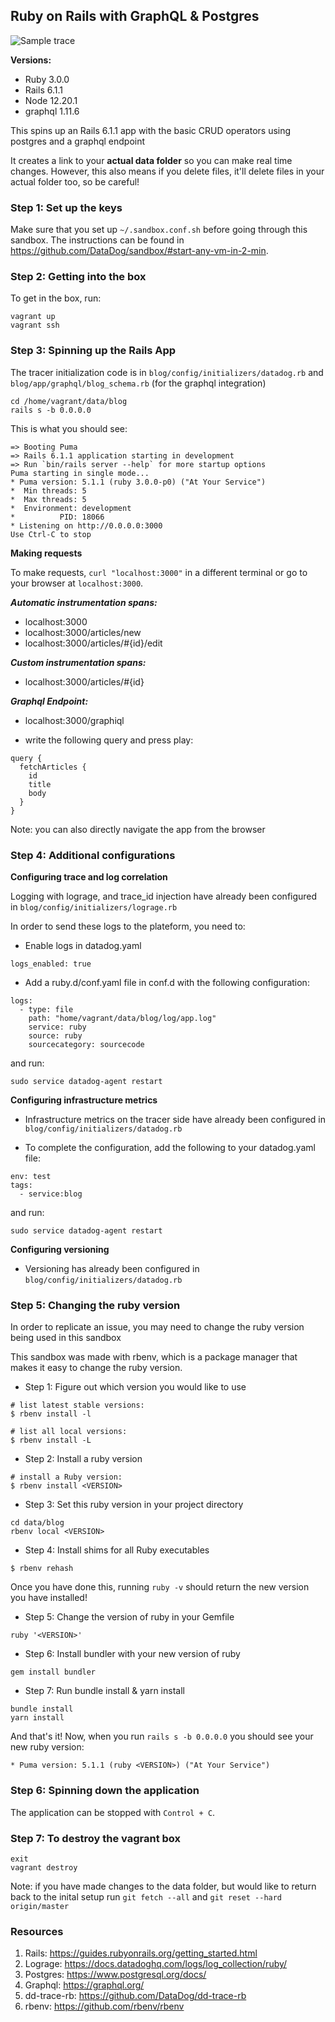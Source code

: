 ## Ruby on Rails with GraphQL & Postgres

![Sample trace](https://p-qkfgo2.t2.n0.cdn.getcloudapp.com/items/7KubKjzw/9bd50652-e0c2-4f3c-b10a-d8e3c168eeee.png?v=624e198fc4e4d5f372c56f31dfda0a49)

**Versions:**
- Ruby 3.0.0
- Rails 6.1.1
- Node 12.20.1
- graphql 1.11.6

This spins up an Rails 6.1.1 app with the basic CRUD operators using postgres and a graphql endpoint

It creates a link to your **actual data folder** so you can make real time changes. However, this also means if you delete files, it'll delete files in your actual folder too, so be careful!

### Step 1: Set up the keys

Make sure that you set up `~/.sandbox.conf.sh` before going through this sandbox. The instructions can be found in https://github.com/DataDog/sandbox/#start-any-vm-in-2-min. 

### Step 2: Getting into the box

To get in the box, run:

```
vagrant up
vagrant ssh
```

### Step 3: Spinning up the Rails App

The tracer initialization code is in `blog/config/initializers/datadog.rb` and `blog/app/graphql/blog_schema.rb` (for the graphql integration)

```
cd /home/vagrant/data/blog
rails s -b 0.0.0.0
```

This is what you should see:

```
=> Booting Puma
=> Rails 6.1.1 application starting in development 
=> Run `bin/rails server --help` for more startup options
Puma starting in single mode...
* Puma version: 5.1.1 (ruby 3.0.0-p0) ("At Your Service")
*  Min threads: 5
*  Max threads: 5
*  Environment: development
*          PID: 18066
* Listening on http://0.0.0.0:3000
Use Ctrl-C to stop
```

**Making requests**

To make requests, `curl "localhost:3000"` in a different terminal or go to your browser at `localhost:3000`.

***Automatic instrumentation spans:***

- localhost:3000
- localhost:3000/articles/new
- localhost:3000/articles/#{id}/edit

***Custom instrumentation spans:***

- localhost:3000/articles/#{id}

***Graphql Endpoint:***

- localhost:3000/graphiql

- write the following query and press play:

```
query {
  fetchArticles {
    id
    title
    body
  }
}
```

Note: you can also directly navigate the app from the browser

### Step 4: Additional configurations

**Configuring trace and log correlation**

Logging with lograge, and trace_id injection have already been configured in `blog/config/initializers/lograge.rb`

In order to send these logs to the plateform, you need to:

- Enable logs in datadog.yaml
```
logs_enabled: true
```
- Add a ruby.d/conf.yaml file in conf.d with the following configuration:
```
logs:
  - type: file
    path: "home/vagrant/data/blog/log/app.log"
    service: ruby
    source: ruby
    sourcecategory: sourcecode
```
and run: 

`sudo service datadog-agent restart`

**Configuring infrastructure metrics**

- Infrastructure metrics on the tracer side have already been configured in `blog/config/initializers/datadog.rb`

- To complete the configuration, add the following to your datadog.yaml file:
```
env: test
tags:
  - service:blog
```
and run: 

`sudo service datadog-agent restart`

**Configuring versioning**

- Versioning has already been configured in `blog/config/initializers/datadog.rb`

### Step 5: Changing the ruby version

In order to replicate an issue, you may need to change the ruby version being used in this sandbox

This sandbox was made with rbenv, which is a package manager that makes it easy to change the ruby version.

- Step 1: Figure out which version you would like to use

```
# list latest stable versions:
$ rbenv install -l

# list all local versions:
$ rbenv install -L
```

- Step 2: Install a ruby version

```
# install a Ruby version:
$ rbenv install <VERSION>
```

- Step 3: Set this ruby version in your project directory

```
cd data/blog
rbenv local <VERSION>
```

- Step 4: Install shims for all Ruby executables

```
$ rbenv rehash
```

Once you have done this, running `ruby -v` should return the new version you have installed!

- Step 5: Change the version of ruby in your Gemfile
```
ruby '<VERSION>'
```

- Step 6: Install bundler with your new version of ruby
```
gem install bundler
```

- Step 7: Run bundle install & yarn install
```
bundle install
yarn install
```

And that's it! Now, when you run `rails s -b 0.0.0.0` you should see your new ruby version:
```
* Puma version: 5.1.1 (ruby <VERSION>) ("At Your Service")
```

### Step 6: Spinning down the application

The application can be stopped with `Control + C`.

### Step 7: To destroy the vagrant box

```
exit
vagrant destroy
```

Note: if you have made changes to the data folder, but would like to return back to the inital setup run `git fetch --all` and `git reset --hard origin/master
`
### Resources
1. Rails: https://guides.rubyonrails.org/getting_started.html
2. Lograge: https://docs.datadoghq.com/logs/log_collection/ruby/
3. Postgres: https://www.postgresql.org/docs/
4. Graphql: https://graphql.org/
5. dd-trace-rb: https://github.com/DataDog/dd-trace-rb
6. rbenv: https://github.com/rbenv/rbenv

